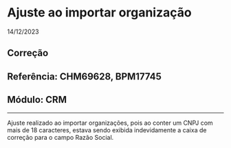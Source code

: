 # Ajuste ao importar organização
14/12/2023
## Correção
## Referência: CHM69628, BPM17745
## Módulo: CRM
***

Ajuste realizado ao importar organizações, pois ao conter um CNPJ com mais de 18 caracteres, estava sendo exibida indevidamente a caixa de correção para o campo Razão Social.
